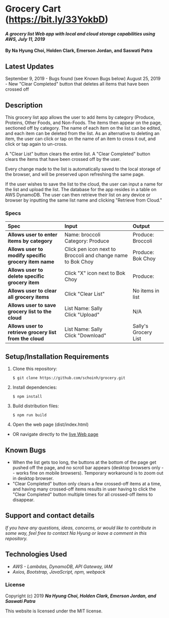 # Grocery Cart (https://bit.ly/33YokbD)

#### _A grocery list Web app with local and cloud storage capabilities using AWS, July 11, 2019_

#### By **Na Hyung Choi, Holden Clark, Emerson Jordan, and Saswati Patra**

## Latest Updates

September 9, 2019 - Bugs found (see Known Bugs below)
August 25, 2019 - New "Clear Completed" button that deletes all items that have been crossed off

## Description

This grocery list app allows the user to add items by category (Produce, Proteins, Other Foods, and Non-Foods. The items then appear on the page, sectioned off by category. The name of each item on the list can be edited, and each item can be deleted from the list. As an alternative to deleting an item, the user can click or tap on the name of an item to cross it out, and click or tap again to un-cross.

A "Clear List" button clears the entire list. A "Clear Completed" button clears the items that have been crossed off by the user.

Every change made to the list is automatically saved to the local storage of the browser, and will be preserved upon refreshing the same page.

If the user wishes to save the list to the cloud, the user can input a name for the list and upload the list. The database for the app resides in a table on AWS DynamoDB. The user can then retrieve their list on any device or browser by inputting the same list name and clicking "Retrieve from Cloud."

### Specs
| Spec | Input | Output |
| :-------------     | :------------- | :------------- |
| **Allows user to enter items by category** | Name: broccoli</br>Category: Produce | Produce: Broccoli |
| **Allows user to modify specific grocery item name** | Click pen icon next to Broccoli and change name to Bok Choy | Produce: Bok Choy |
| **Allows user to delete specific grocery item** | Click "X" icon next to Bok Choy | Produce:  |
| **Allows user to clear all grocery items** | Click "Clear List" | No items in list |
| **Allows user to save grocery list to the cloud** | List Name: Sally</br>Click "Upload" | N/A |
| **Allows user to retrieve grocery list from the cloud** | List Name: Sally</br>Click "Download" | Sally's Grocery List |

## Setup/Installation Requirements

1. Clone this repository:
    ```
    $ git clone https://github.com/schoinh/grocery.git
    ```
2. Install dependencies:
    ```
    $ npm install
    ```
3. Build distribution files:
    ```
    $ npm run build
    ```
4. Open the web page (dist/index.html)

* OR navigate directly to the [live Web page](http://schoinh.github.io/grocery)

## Known Bugs
* When the list gets too long, the buttons at the bottom of the page get pushed off the page, and no scroll bar appears (desktop browsers only -- works fine on mobile browsers). Temporary workaround is to zoom out in desktop browser.
* "Clear Completed" button only clears a few crossed-off items at a time, and having many crossed-off items results in user having to click the "Clear Completed" button multiple times for all crossed-off items to disappear.

## Support and contact details

_If you have any questions, ideas, concerns, or would like to contribute in some way, feel free to contact Na Hyung or leave a comment in this repository._

## Technologies Used
* _AWS - Lambdas, DynamoDB, API Gateway, IAM_
* _Axios, Bootstrap, JavaScript, npm, webpack_

### License

Copyright (c) 2019 **_Na Hyung Choi, Holden Clark, Emerson Jordan, and Saswati Patra_**

This website is licensed under the MIT license.
